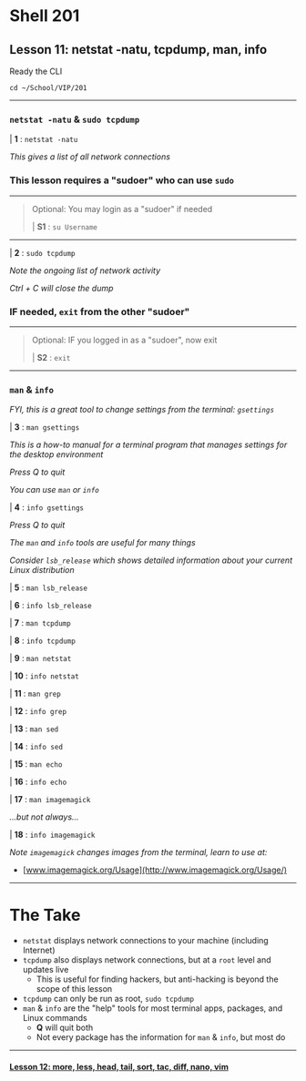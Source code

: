 # Shell 201
## Lesson 11: netstat -natu, tcpdump, man, info

Ready the CLI

`cd ~/School/VIP/201`

___

### `netstat -natu` & `sudo tcpdump`

| **1** : `netstat -natu`

*This gives a list of all network connections*

### This lesson requires a "sudoer" who can use `sudo`
>
___
> Optional: You may login as a "sudoer" if needed
>
> | **S1** : `su Username`
___

| **2** : `sudo tcpdump`

*Note the ongoing list of network activity*

*Ctrl + C will close the dump*

### IF needed, `exit` from the other "sudoer"
>
___
> Optional: IF you logged in as a "sudoer", now exit
>
> | **S2** : `exit`
___

### `man` & `info`

*FYI, this is a great tool to change settings from the terminal: `gsettings`*

| **3** : `man gsettings`

*This is a how-to manual for a terminal program that manages settings for the desktop environment*

*Press Q to quit*

*You can use `man` or `info`*

| **4** : `info gsettings`

*Press Q to quit*

*The `man` and `info` tools are useful for many things*

*Consider `lsb_release` which shows detailed information about your current Linux distribution*

| **5** : `man lsb_release`

| **6** : `info lsb_release`

| **7** : `man tcpdump`

| **8** : `info tcpdump`

| **9** : `man netstat`

| **10** : `info netstat`

| **11** : `man grep`

| **12** : `info grep`

| **13** : `man sed`

| **14** : `info sed`

| **15** : `man echo`

| **16** : `info echo`

| **17** : `man imagemagick`

*...but not always...*

| **18** : `info imagemagick`

*Note `imagemagick` changes images from the terminal, learn to use at:*
- [www.imagemagick.org/Usage](http://www.imagemagick.org/Usage/)

___

# The Take

- `netstat` displays network connections to your machine (including Internet)
- `tcpdump` also displays network connections, but at a `root` level and updates live
  - This is useful for finding hackers, but anti-hacking is beyond the scope of this lesson
- `tcpdump` can only be run as root, `sudo tcpdump`
- `man` & `info` are the "help" tools for most terminal apps, packages, and Linux commands
  - **Q** will quit both
  - Not every package has the information for `man` & `info`, but most do

___

#### [Lesson 12: more, less, head, tail, sort, tac, diff, nano, vim](https://github.com/inkVerb/vip/blob/master/201-shell/Lesson-12.md)
